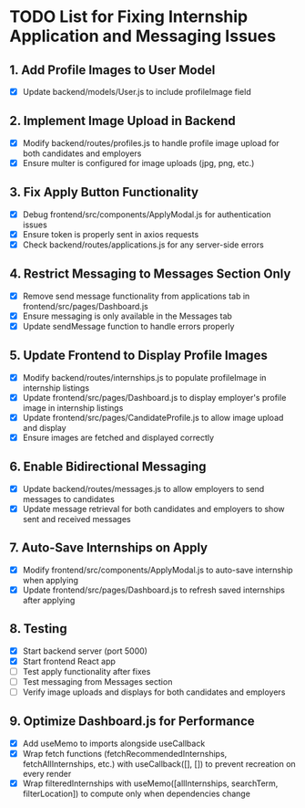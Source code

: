 # TODO List for Fixing Internship Application and Messaging Issues

## 1. Add Profile Images to User Model

- [x] Update backend/models/User.js to include profileImage field

## 2. Implement Image Upload in Backend

- [x] Modify backend/routes/profiles.js to handle profile image upload for both candidates and employers
- [x] Ensure multer is configured for image uploads (jpg, png, etc.)

## 3. Fix Apply Button Functionality

- [x] Debug frontend/src/components/ApplyModal.js for authentication issues
- [x] Ensure token is properly sent in axios requests
- [x] Check backend/routes/applications.js for any server-side errors

## 4. Restrict Messaging to Messages Section Only

- [x] Remove send message functionality from applications tab in frontend/src/pages/Dashboard.js
- [x] Ensure messaging is only available in the Messages tab
- [x] Update sendMessage function to handle errors properly

## 5. Update Frontend to Display Profile Images

- [x] Modify backend/routes/internships.js to populate profileImage in internship listings
- [x] Update frontend/src/pages/Dashboard.js to display employer's profile image in internship listings
- [x] Update frontend/src/pages/CandidateProfile.js to allow image upload and display
- [x] Ensure images are fetched and displayed correctly

## 6. Enable Bidirectional Messaging

- [x] Update backend/routes/messages.js to allow employers to send messages to candidates
- [x] Update message retrieval for both candidates and employers to show sent and received messages

## 7. Auto-Save Internships on Apply

- [x] Modify frontend/src/components/ApplyModal.js to auto-save internship when applying
- [x] Update frontend/src/pages/Dashboard.js to refresh saved internships after applying

## 8. Testing

- [x] Start backend server (port 5000)
- [x] Start frontend React app
- [ ] Test apply functionality after fixes
- [ ] Test messaging from Messages section
- [ ] Verify image uploads and displays for both candidates and employers

## 9. Optimize Dashboard.js for Performance

- [x] Add useMemo to imports alongside useCallback
- [x] Wrap fetch functions (fetchRecommendedInternships, fetchAllInternships, etc.) with useCallback([], []) to prevent recreation on every render
- [x] Wrap filteredInternships with useMemo([allInternships, searchTerm, filterLocation]) to compute only when dependencies change
